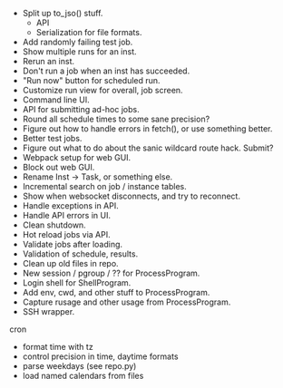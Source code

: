 - Split up to_jso() stuff.
  - API
  - Serialization for file formats.
- Add randomly failing test job.
- Show multiple runs for an inst.
- Rerun an inst.
- Don't run a job when an inst has succeeded.
- "Run now" button for scheduled run.
- Customize run view for overall, job screen.
- Command line UI.
- API for submitting ad-hoc jobs.
- Round all schedule times to some sane precision?
- Figure out how to handle errors in fetch(), or use something better.
- Better test jobs.
- Figure out what to do about the sanic wildcard route hack.  Submit?
- Webpack setup for web GUI.
- Block out web GUI.
- Rename Inst -> Task, or something else.
- Incremental search on job / instance tables.
- Show when websocket disconnects, and try to reconnect.
- Handle exceptions in API.
- Handle API errors in UI.
- Clean shutdown.
- Hot reload jobs via API.
- Validate jobs after loading.
- Validation of schedule, results.
- Clean up old files in repo.
- New session / pgroup / ?? for ProcessProgram.
- Login shell for ShellProgram.
- Add env, cwd, and other stuff to ProcessProgram.
- Capture rusage and other usage from ProcessProgram.
- SSH wrapper.


cron
- format time with tz
- control precision in time, daytime formats
- parse weekdays (see repo.py)
- load named calendars from files

